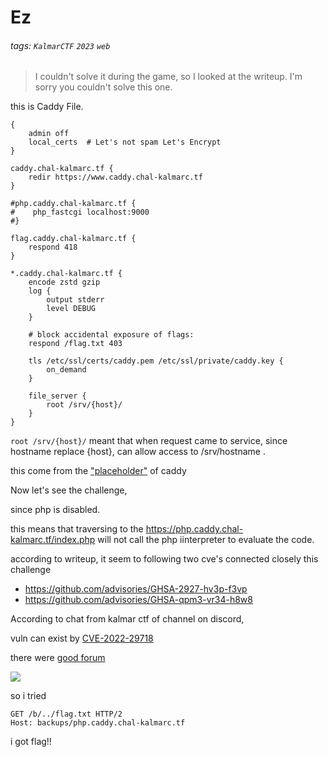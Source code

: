 # Ez
###### tags: `KalmarCTF` `2023` `web`

>I couldn't solve it during the game, so I looked at the writeup. I'm sorry you couldn't solve this one.

this is Caddy File.

```
{
    admin off
    local_certs  # Let's not spam Let's Encrypt
}

caddy.chal-kalmarc.tf {
    redir https://www.caddy.chal-kalmarc.tf
}

#php.caddy.chal-kalmarc.tf {
#    php_fastcgi localhost:9000
#}

flag.caddy.chal-kalmarc.tf {
    respond 418
}

*.caddy.chal-kalmarc.tf {
    encode zstd gzip
    log {
        output stderr
        level DEBUG
    }

    # block accidental exposure of flags:
    respond /flag.txt 403

    tls /etc/ssl/certs/caddy.pem /etc/ssl/private/caddy.key {
        on_demand
    }

    file_server {
        root /srv/{host}/
    }
}
```

```root /srv/{host}/``` meant that  when request came to service, since hostname replace {host}, can allow access to /srv/hostname .

this come from the ["placeholder"](https://caddyserver.com/docs/conventions#placeholders) of caddy

Now let's see the challenge,

since php is disabled.

this means that traversing to the https://php.caddy.chal-kalmarc.tf/index.php will not call the php iinterpreter to evaluate the code.



according to writeup, it seem to following two cve's connected closely this challenge

* https://github.com/advisories/GHSA-2927-hv3p-f3vp
* https://github.com/advisories/GHSA-qpm3-vr34-h8w8

According to  chat from kalmar ctf of channel on discord,

vuln can exist by [CVE-2022-29718](https://github.com/advisories/GHSA-2927-hv3p-f3vp) 

there were [good forum](https://caddy.community/t/php-fastcgi-phishing-redirection/14542/15)

![](https://i.imgur.com/7U80KuH.png)


so i tried

```
GET /b/../flag.txt HTTP/2
Host: backups/php.caddy.chal-kalmarc.tf
```

i got flag!!

